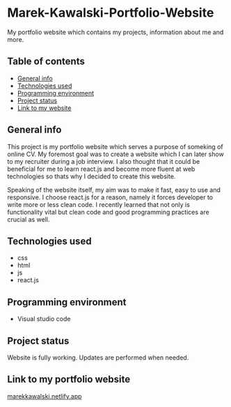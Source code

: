 <h1>Marek-Kawalski-Portfolio-Website</h1>
<p>My portfolio website which contains my projects, information about me and more.</p>
<h2>Table of contents</h2>
<ul>
  <li>
    <a href="/README.md/#generalInfo">General info</a>
  </li>
  <li>
    <a href="/README.md/#technologies">Technologies used</a>
  </li>
   <li>
    <a href="/README.md/#environment">Programming environment</a>
  </li>
     <li>
    <a href="/README.md/#status">Project status</a>
  </li>
   <li>
    <a href="/README.md/#linkToWebsite">Link to my website</a>
  </li>
  </ul>
  <h2 id="generalInfo">General info</h2>
<p>
 This project is my portfolio website which serves a purpose of someking of online CV. My foremost goal was to create a website which I can later show 
  to my recruiter during a job interview. I also thought that it could be beneficial for me to learn react.js and become more fluent at web technologies so
  thats why I decided to create this website.
</p>
<p>Speaking of the website itself, my aim was to make it fast, easy to use and responsive. I choose react.js for a reason, namely it forces developer
to write more or less clean code. I recently learned that not only is functionality vital but clean code and good programming practices are crucial as well.</p>
 <h2 id="technologies">Technologies used</h2>
 <ul>
  <li>
   css
  </li>
   <li>
   html
  </li>
   <li>
   js
  </li>
   <li>
   react.js
  </li>
  </ul>
   <h2 id="environment">Programming environment</h2>
   <ul>
  <li>
   Visual studio code
  </li>
  </ul>
    <h2 id="status">Project status</h2>
    <p>Website is fully working. Updates are performed when needed.</p>
 <h2 id="linkToWebsite">Link to my portfolio website</h2>
 <a href="https://marekkawalski.netlify.app/#/" target="_blank" rel="noreferrer">marekkawalski.netlify.app</a>
              
 
 
 
 
 
 
 
 
